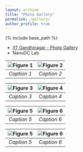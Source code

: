 ```yaml
---
layout: archive
title: "Photo Gallery"
permalink: /gallery/
author_profile: true
---
```


{% include base_path %}

* <a href="https://drive.google.com/open?id=1-DpZNvF9xFlgRtnOPkd2Qgay3kONUXQj" target="_blank">IIT Gandhinagar - Photo Gallery</a>
* NanoDC Lab

<style>
    .responsive-image {
        max-width: 100%;
        height: auto;
    }
</style>

| <img src="{{ base_path }}/images/img13.jpg" alt="Figure 1" class="responsive-image"> | <img src="{{ base_path }}/images/img14.jpg" alt="Figure 2" class="responsive-image"> |
|:---:|:---:|
| *Caption 1* | *Caption 2* |

| <img src="{{ base_path }}/images/img15.jpg" alt="Figure 3" class="responsive-image"> | <img src="{{ base_path }}/images/img16.jpg" alt="Figure 4" class="responsive-image"> |
|:---:|:---:|
| *Caption 3* | *Caption 4* |

| <img src="{{ base_path }}/images/img27.jpg" alt="Figure 5" class="responsive-image"> | <img src="{{ base_path }}/images/img28.jpg" alt="Figure 6" class="responsive-image"> |
|:---:|:---:|
| *Caption 5* | *Caption 6* |

| <img src="{{ base_path }}/images/img29.jpg" alt="Figure 5" class="responsive-image"> | <img src="{{ base_path }}/images/img30.jpg" alt="Figure 6" class="responsive-image"> |
|:---:|:---:|
| *Caption 5* | *Caption 6* |


